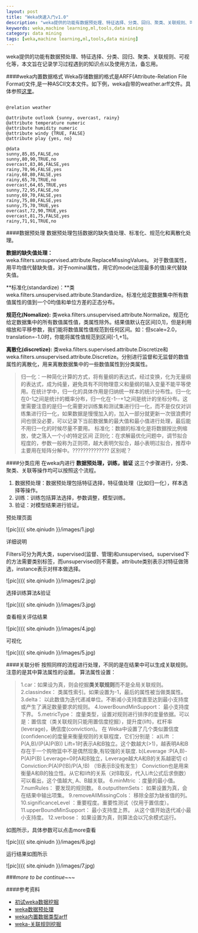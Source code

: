 ```yaml
---
layout: post
title: "Weka快速入门v1.0"
description: "weka提供的功能有数据预处理、特征选择、分类、回归、聚类、关联规则、可视化等，本文旨在记录学习过程遇到的知识点以及使用方法，备忘用。"
keywords: weka,machine learning,ml,tools,data mining
category: data mining 
tags: [weka,machine learning,ml,tools,data mining]
---
```




weka提供的功能有数据预处理、特征选择、分类、回归、聚类、关联规则、可视化等，本文旨在记录学习过程遇到的知识点以及使用方法，备忘用。

####weka内置数据格式
Weka存储数据的格式是ARFF(Attribute-Relation File Format)文件,是一种ASCII文本文件。如下例，weka自带的weather.arff文件。具体参照[这里](http://blog.csdn.net/buaalei/article/details/7103055)。


<!-- more -->




```

@relation weather

@attribute outlook {sunny, overcast, rainy}
@attribute temperature numeric
@attribute humidity numeric
@attribute windy {TRUE, FALSE}
@attribute play {yes, no}

@data
sunny,85,85,FALSE,no
sunny,80,90,TRUE,no
overcast,83,86,FALSE,yes
rainy,70,96,FALSE,yes
rainy,68,80,FALSE,yes
rainy,65,70,TRUE,no
overcast,64,65,TRUE,yes
sunny,72,95,FALSE,no
sunny,69,70,FALSE,yes
rainy,75,80,FALSE,yes
sunny,75,70,TRUE,yes
overcast,72,90,TRUE,yes
overcast,81,75,FALSE,yes
rainy,71,91,TRUE,no

```


####数据预处理
数据预处理包括数据的缺失值处理、标准化、规范化和离散化处理。

**数据的缺失值处理：** weka.filters.unsupervised.attribute.ReplaceMissingValues。
对于数值属性，用平均值代替缺失值，对于nominal属性，用它的mode(出现最多的值)来代替缺失值。

**标准化(standardize)：**类weka.filters.unsupervised.attribute.Standardize。标准化给定数据集中所有数值属性的值到一个0均值和单位方差的正态分布。 

**规范化(Nomalize):** 类weka.filters.unsupervised.attribute.Normalize。规范化给定数据集中的所有数值属性值，类属性除外。结果值默认在区间[0,1]，但是利用缩放和平移参数，我们能将数值属性值规范到任何区间。如：但scale=2.0，translation=-1.0时，你能将属性值规范到区间[-1,+1]。

**离散化(discretize):** 类weka.filters.supervised.attribute.Discretize和weka.filters.unsupervised.attribute.Discretize。分别进行监督和无监督的数值属性的离散化，用来离散数据集中的一些数值属性到分类属性。     




>归一化：一种简化计算的方式，将有量纲的表达式，经过变换，化为无量纲的表达式，成为纯量，避免具有不同物理意义和量纲的输入变量不能平等使用。在统计学中，归一化的具体作用是归纳统一样本的统计分布性。归一化在0-1之间是统计的概率分布，归一化在-1--+1之间是统计的坐标分布。这里需要注意的是归一化需要对训练集和测试集进行归一化，而不是仅仅对训练集进行归一化，如果数据是慢慢加入的，加入一部分就更新一次很浪费时间也很没必要，可以记录下当前数据集的最大值和最小值进行处理，最后能不用归一化的时候尽量不要用。
标准化：数据的标准化是将数据按比例缩放，使之落入一个小的特定区间
正则化：在求解最优化问题中，调节拟合程度的，参数一般称为正则项，越大表明欠拟合，越小表明过拟合，推荐中主要用在矩阵分解中。??????????????
区别呢？

####分类应用
在weka内进行 **数据预处理，训练，验证** 这三个步骤进行，分类、聚类、关联等操作均可以按照这个流程。 
1. 数据预处理：数据预处理包括特征选择，特征值处理（比如归一化），样本选择等操作。 
2. 训练：训练包括算法选择，参数调整，模型训练。 
3. 验证：对模型结果进行验证。

预处理页面

![pic]({{ site.qiniudn }}/images/1.jpg)

详细说明

Filters可分为两大类，supervised(监督、管理)和unsupervised。supervised下的方法需要类别标签，而unsupervised则不需要。attribute类别表示对特征做筛选，instance表示对样本做选择。

![pic]({{ site.qiniudn }}/images/2.jpg)

选择训练算法&验证

![pic]({{ site.qiniudn }}/images/3.jpg)

查看相关评估结果

![pic]({{ site.qiniudn }}/images/4.jpg)

可视化

![pic]({{ site.qiniudn }}/images/5.jpg)

####关联分析
按照同样的流程进行处理，不同的是在结果中可以生成关联规则。注意的是其中算法属性的设置。
算法属性设置：


>1.car：如果设为真，则会挖掘**类关联规则**而不是全局关联规则。
2.classindex： 类属性索引。如果设置为-1，最后的属性被当做类属性。
3.delta： 以此数值为迭代递减单位。不断减小支持度直至达到最小支持度或产生了满足数量要求的规则。
4.lowerBoundMinSupport： 最小支持度下界。
5.metricType： 度量类型，设置对规则进行排序的度量依据。可以是：置信度（类关联规则只能用置信度挖掘），提升度(lift)，杠杆率(leverage)，确信度(conviction)。
在 Weka中设置了几个类似置信度(confidence)的度量来衡量规则的关联程度，它们分别是：
a)Lift ： P(A,B)/(P(A)P(B)) Lift=1时表示A和B独立。这个数越大(>1)，越表明A和B存在于一个购物篮中不是偶然现象,有较强的关联度.
b)Leverage :P(A,B)-P(A)P(B)
Leverage=0时A和B独立，Leverage越大A和B的关系越密切
c) Conviction:P(A)P(!B)/P(A,!B) （!B表示B没有发生） Conviction也是用来衡量A和B的独立性。从它和lift的关系（对B取反，代入Lift公式后求倒数）可以看出，这个值越大, A、B越关联。
6.minMtric ：度量的最小值。
7.numRules： 要发现的规则数。
8.outputItemSets： 如果设置为真，会在结果中输出项集。
9.removeAllMissingCols： 移除全部为缺省值的列。
10.significanceLevel ：重要程度。重要性测试（仅用于置信度）。
11.upperBoundMinSupport： 最小支持度上界。 从这个值开始迭代减小最小支持度。
12.verbose： 如果设置为真，则算法会以冗余模式运行。

如图所示，具体参数可以点击more查看

![pic]({{ site.qiniudn }}/images/6.jpg)

运行结果如图所示


![pic]({{ site.qiniudn }}/images/7.jpg)


###*more to be continue~~~*


####参考资料
- [初试weka数据挖掘](http://www.cnblogs.com/hxsyl/p/3307343.html)
- [weka数据预处理](http://blog.csdn.net/hunauchenym/article/details/5847314)
- [weka内置数据类型arff](http://blog.csdn.net/buaalei/article/details/7103055)
- [weka-关联规则挖掘](http://blog.csdn.net/buaalei/article/details/7103424)
